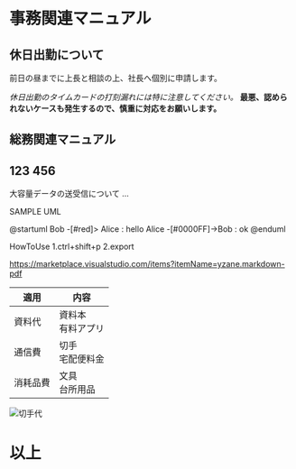 # 事務関連マニュアル
## 休日出勤について
前日の昼までに上長と相談の上、社長へ個別に申請します。

*休日出勤のタイムカードの打刻漏れには特に注意してください。* **最悪、認められないケースも発生するので、慎重に対応をお願いします。**  
## 総務関連マニュアル
## 123 456
大容量データの送受信について
…

SAMPLE UML 

@startuml
Bob -[#red]> Alice : hello
Alice -[#0000FF]->Bob : ok
@enduml

HowToUse
1.ctrl+shift+p
2.export

https://marketplace.visualstudio.com/items?itemName=yzane.markdown-pdf

|適用|内容
|--|--
|資料代|資料本<br>有料アプリ
|通信費|切手<br>宅配便料金
|消耗品費|文具<br>台所用品

![切手代](img/1_VeryBadPicture.png)

# 以上
